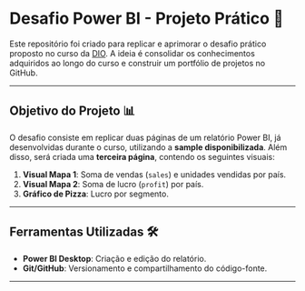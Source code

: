 # Desafio Power BI - Projeto Prático 🚀

Este repositório foi criado para replicar e aprimorar o desafio prático proposto no curso da [DIO](https://web.dio.me/). A ideia é consolidar os conhecimentos adquiridos ao longo do curso e construir um portfólio de projetos no GitHub.

---

## Objetivo do Projeto 📊

O desafio consiste em replicar duas páginas de um relatório Power BI, já desenvolvidas durante o curso, utilizando a **sample disponibilizada**. Além disso, será criada uma **terceira página**, contendo os seguintes visuais:

1. **Visual Mapa 1**: Soma de vendas (`sales`) e unidades vendidas por país.
2. **Visual Mapa 2**: Soma de lucro (`profit`) por país.
3. **Gráfico de Pizza**: Lucro por segmento.

---

## Ferramentas Utilizadas 🛠️

- **Power BI Desktop**: Criação e edição do relatório.
- **Git/GitHub**: Versionamento e compartilhamento do código-fonte.

---

